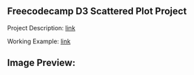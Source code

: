 ## Freecodecamp D3 Scattered Plot Project

Project Description: [link](http://beta.freecodecamp.com/en/challenges/data-visualization-projects/visualize-data-with-a-scatterplot-graph)

Working Example: [link](http://codepen.io/freeCodeCamp/full/bgpXyK)


## Image Preview: